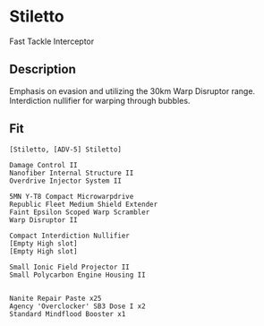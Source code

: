 # Stiletto

Fast Tackle Interceptor


## Description

Emphasis on evasion and utilizing the 30km Warp Disruptor range. Interdiction nullifier for warping through bubbles.

## Fit

```
[Stiletto, [ADV-5] Stiletto]

Damage Control II
Nanofiber Internal Structure II
Overdrive Injector System II

5MN Y-T8 Compact Microwarpdrive
Republic Fleet Medium Shield Extender
Faint Epsilon Scoped Warp Scrambler
Warp Disruptor II

Compact Interdiction Nullifier
[Empty High slot]
[Empty High slot]

Small Ionic Field Projector II
Small Polycarbon Engine Housing II


Nanite Repair Paste x25
Agency 'Overclocker' SB3 Dose I x2
Standard Mindflood Booster x1
```
